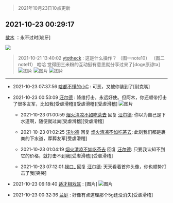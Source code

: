> 2021年10月23日10点更新
<link rel="stylesheet" href="https://cdn.jsdelivr.net/gh/taotie6/sampleJSON@main/css/photo_show.css">
<meta name="referrer" content="no-referrer" />


 ## 2021-10-23 00:29:17 

 [㪚木](https://www.coolapk.com/feed/30881715?shareKey=MGNiNTFjZDBhMzIzNjE3MmYwODM~) ：永不过时[呲牙] 

<div class="album">
<img class="img-item" src="https://image.coolapk.com/feed/2021/1023/00/1081091_de7f7102_0156_4577@1056x1286.jpeg" />
</div>

> 2021-10-21 13:40:02 
> [ytotheck](https://www.coolapk.com/feed/30843836?shareKey=NmM3OGFjMGUyMGVmNjE3MmYwODM~) : 这是什么操作？ （图一note10） （图二note11） 哈哈 觉得图三米粉的互动挺有意思就分享过来了[doge原谅ta] 
![图片](https://image.coolapk.com/feed/2021/1021/13/2528397_dda28258_4799_9706@1443x960.jpeg)
![图片](https://image.coolapk.com/feed/2021/1021/13/2528397_54b4b1f8_4799_9708@960x1280.jpeg)
![图片](https://image.coolapk.com/feed/2021/1021/13/2528397_98a5e4da_4799_971@1058x541.png)

 ------- 

- 2021-10-23 07:37:56 [啥都不懂的小C](uid=2418955) : 可恶，又被你装到了[耐克嘴] 

- 2021-10-23 00:53:09 [汪尔德](uid=1595236) : 降维打击，永远好使。但阿木，你还顺带打击了很多友军，比如我[受虐滑稽][受虐滑稽][受虐滑稽] ![图片](https://image.coolapk.com/feed/2021/1023/00/1595236_6340d4b8_1588_7194@690x690.jpeg)

    - 2021-10-23 01:00:59 [烟火清凉不如吃茶去](uid=4279524) 回复 [汪尔德](uid=1595236): 你以为自己是下水道啊，随便就过粪[受虐滑稽][受虐滑稽] 

    - 2021-10-23 01:02:25 [汪尔德](uid=1595236) 回复 [烟火清凉不如吃茶去](uid=4279524): 此刻我们都是裹粪的下水道，厚葬友军[受虐滑稽] 

    - 2021-10-23 01:04:19 [烟火清凉不如吃茶去](uid=4279524) 回复 [汪尔德](uid=1595236): 只要我认知不到它的价格，就打击不到我[受虐滑稽][受虐滑稽] 

    - 2021-10-23 07:12:01 [禄口_](uid=1005884) 回复 [汪尔德](uid=1595236): 天天看着首帅头像，你也顺势打击了我[笑哭] 

- 2021-10-23 06:18:40 [适才相戏耳](uid=2363272) : [图片] ![图片](https://image.coolapk.com/feed/2021/1023/06/2363272_f250faae_1119_1064@2495x3322.jpeg)

- 2021-10-23 00:32:36 [兰庭](uid=2362595) : 好像有点道理那个5g还没消失[受虐滑稽] 

